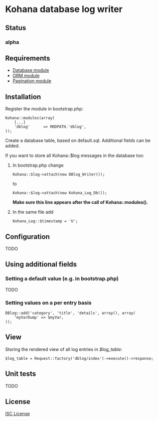 # Kohana database log writer

## Status

### alpha

## Requirements

-	[Database module](http://github.com/kohana/database)
-	[ORM module](http://github.com/kohana/orm)
-	[Pagination module](http://github.com/kohana/pagination)

## Installation

Register the module in bootstrap.php:

	Kohana::modules(array(
		[...]
		'dblog'      => MODPATH.'dblog',
	));

Create a database table, based on default.sql. Additional fields can be added.

If you want to store all Kohana::$log messages in the database too:

1.	In bootstrap.php change

		Kohana::$log->attach(new DBlog_Writer());

	to

		Kohana::$log->attach(new Kohana_Log_Db());

	**Make sure this line appears after the call of Kohana::modules().**

2.	In the same file add

		Kohana_Log::$timestamp = 'U';

## Configuration

TODO

## Using additional fields

### Setting a default value (e.g. in bootstrap.php)

TODO

### Setting values on a per entry basis

	DBlog::add('category', 'title', 'details', array(), array(
		'myVarDump' => $myVar,
	));

## View

Storing the rendered view of all log entries in *$log_table*:

	$log_table = Request::factory('dblog/index')->execute()->response;

## Unit tests

TODO

## License

[ISC License](http://opensource.org/licenses/isc-license.txt)
